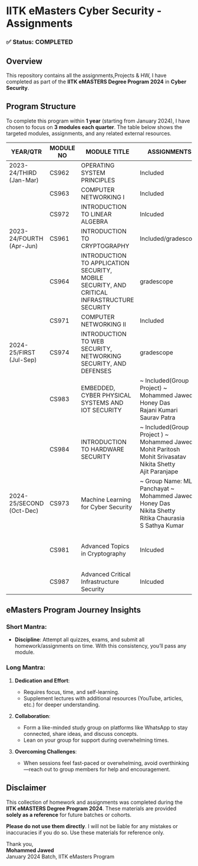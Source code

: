 # IITK eMasters Cyber Security - Assignments

### ✅ **Status: COMPLETED**
## Overview
This repository contains all the assignments,Projects & HW, I have completed as part of the **IITK eMASTERS Degree Program 2024** in **Cyber Security**. 

## Program Structure
To complete this program within **1 year** (starting from January 2024), I have chosen to focus on **3 modules each quarter**. The table below shows the targeted modules, assignments, and any related external resources.

| **YEAR/QTR**        | **MODULE NO**  | **MODULE TITLE**            | **ASSIGNMENTS**       | **EXTERNAL URL**      |  **STATUS**      |
|---------------------|----------------|-----------------------------|-----------------------|-----------------------|-----------------------|
| 2023-24/THIRD (Jan-Mar)      | CS962            | OPERATING SYSTEM PRINCIPLES         | Included     |       | ✅**COMPLETED** |
|  | CS963              | COMPUTER NETWORKING I         | Included    |       | ✅**COMPLETED**|
|  | CS972              | INTRODUCTION TO LINEAR ALGEBRA         | Inlcuded     |        | ✅**COMPLETED**|
| 2023-24/FOURTH (Apr-Jun) | CS961            | INTRODUCTION TO CRYPTOGRAPHY        | Included/gradescope     |       | ✅**COMPLETED**|
|  | CS964              | INTRODUCTION TO APPLICATION SECURITY, MOBILE SECURITY, AND CRITICAL INFRASTRUCTURE SECURITY        | gradescope     |       | ✅**COMPLETED**|
|   | CS971              | COMPUTER NETWORKING II        | Included     |       | ✅**COMPLETED**|
| 2024-25/FIRST (Jul-Sep) | CS974              | INTRODUCTION TO WEB SECURITY, NETWORKING SECURITY, AND DEFENSES         | gradescope      |       | ✅**COMPLETED**|
|   |CS983              | EMBEDDED, CYBER PHYSICAL SYSTEMS AND IOT SECURITY         | ~ Included(Group Project) ~ <br>Mohammed Jawed<br> Honey Das<br>Rajani Kumari<br>Saurav Patra    | [Video Presentation](https://www.youtube.com/watch?v=tK_jPE3XKwE)       | ✅**COMPLETED**|
|   | CS984              | INTRODUCTION TO HARDWARE SECURITY        | ~ Included(Group Project ) ~ <br>Mohammed Jawed<br> Mohit Paritosh<br>Mohit Srivasatav<br>Nikita Shetty<br>Ajit Paranjape     |       | ✅**COMPLETED**|
| 2024-25/SECOND (Oct-Dec) | CS973     | Machine Learning for Cyber Security       | ~ Group Name: ML Panchayat ~<br>Mohammed Jawed<br> Honey Das<br> Nikita Shetty<br>Ritika Chaurasia<br>S Sathya Kumar | [Git Repo](https://github.com/JawedCIA/CS973)     | ✅**COMPLETED** |
|   | CS981            |  Advanced Topics in Cryptography        | Inlcuded    |  Thanks to Ritika for sharing handwritten note    | ✅**COMPLETED** |
|   | CS987             | Advanced Critical Infrastructure Security        | Inlcuded   |    | ✅**COMPLETED** |

## eMasters Program Journey Insights
### Short Mantra:
- **Discipline**: Attempt all quizzes, exams, and submit all homework/assignments on time. With this consistency, you’ll pass any module.

### Long Mantra:
1. **Dedication and Effort**:
   - Requires focus, time, and self-learning.
   - Supplement lectures with additional resources (YouTube, articles, etc.) for deeper understanding.

2. **Collaboration**:
   - Form a like-minded study group on platforms like WhatsApp to stay connected, share ideas, and discuss concepts.
   - Lean on your group for support during overwhelming times.

3. **Overcoming Challenges**:
   - When sessions feel fast-paced or overwhelming, avoid overthinking—reach out to group members for help and encouragement.

## Disclaimer
This collection of homework and assignments was completed during the **IITK eMASTERS Degree Program 2024**. These materials are provided **solely as a reference** for future batches or cohorts.

**Please do not use them directly**. I will not be liable for any mistakes or inaccuracies if you do so. Use these materials for reference only.

Thank you,  
**Mohammed Jawed**  
January 2024 Batch, IITK eMasters Program
